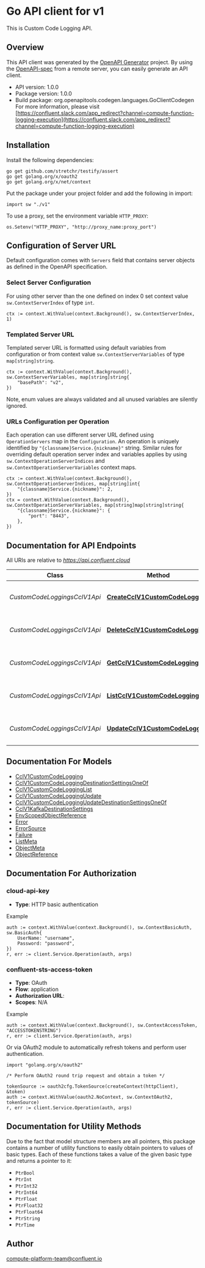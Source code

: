 # Go API client for v1

This is Custom Code Logging API.

## Overview
This API client was generated by the [OpenAPI Generator](https://openapi-generator.tech) project.  By using the [OpenAPI-spec](https://www.openapis.org/) from a remote server, you can easily generate an API client.

- API version: 1.0.0
- Package version: 1.0.0
- Build package: org.openapitools.codegen.languages.GoClientCodegen
For more information, please visit [https://confluent.slack.com/app_redirect?channel=compute-function-logging-execution](https://confluent.slack.com/app_redirect?channel=compute-function-logging-execution)

## Installation

Install the following dependencies:

```shell
go get github.com/stretchr/testify/assert
go get golang.org/x/oauth2
go get golang.org/x/net/context
```

Put the package under your project folder and add the following in import:

```golang
import sw "./v1"
```

To use a proxy, set the environment variable `HTTP_PROXY`:

```golang
os.Setenv("HTTP_PROXY", "http://proxy_name:proxy_port")
```

## Configuration of Server URL

Default configuration comes with `Servers` field that contains server objects as defined in the OpenAPI specification.

### Select Server Configuration

For using other server than the one defined on index 0 set context value `sw.ContextServerIndex` of type `int`.

```golang
ctx := context.WithValue(context.Background(), sw.ContextServerIndex, 1)
```

### Templated Server URL

Templated server URL is formatted using default variables from configuration or from context value `sw.ContextServerVariables` of type `map[string]string`.

```golang
ctx := context.WithValue(context.Background(), sw.ContextServerVariables, map[string]string{
	"basePath": "v2",
})
```

Note, enum values are always validated and all unused variables are silently ignored.

### URLs Configuration per Operation

Each operation can use different server URL defined using `OperationServers` map in the `Configuration`.
An operation is uniquely identified by `"{classname}Service.{nickname}"` string.
Similar rules for overriding default operation server index and variables applies by using `sw.ContextOperationServerIndices` and `sw.ContextOperationServerVariables` context maps.

```
ctx := context.WithValue(context.Background(), sw.ContextOperationServerIndices, map[string]int{
	"{classname}Service.{nickname}": 2,
})
ctx = context.WithValue(context.Background(), sw.ContextOperationServerVariables, map[string]map[string]string{
	"{classname}Service.{nickname}": {
		"port": "8443",
	},
})
```

## Documentation for API Endpoints

All URIs are relative to *https://api.confluent.cloud*

Class | Method | HTTP request | Description
------------ | ------------- | ------------- | -------------
*CustomCodeLoggingsCclV1Api* | [**CreateCclV1CustomCodeLogging**](docs/CustomCodeLoggingsCclV1Api.md#createcclv1customcodelogging) | **Post** /ccl/v1/custom-code-loggings | Create a Custom Code Logging
*CustomCodeLoggingsCclV1Api* | [**DeleteCclV1CustomCodeLogging**](docs/CustomCodeLoggingsCclV1Api.md#deletecclv1customcodelogging) | **Delete** /ccl/v1/custom-code-loggings/{id} | Delete a Custom Code Logging
*CustomCodeLoggingsCclV1Api* | [**GetCclV1CustomCodeLogging**](docs/CustomCodeLoggingsCclV1Api.md#getcclv1customcodelogging) | **Get** /ccl/v1/custom-code-loggings/{id} | Read a Custom Code Logging
*CustomCodeLoggingsCclV1Api* | [**ListCclV1CustomCodeLoggings**](docs/CustomCodeLoggingsCclV1Api.md#listcclv1customcodeloggings) | **Get** /ccl/v1/custom-code-loggings | List of Custom Code Loggings
*CustomCodeLoggingsCclV1Api* | [**UpdateCclV1CustomCodeLogging**](docs/CustomCodeLoggingsCclV1Api.md#updatecclv1customcodelogging) | **Patch** /ccl/v1/custom-code-loggings/{id} | Update a Custom Code Logging


## Documentation For Models

 - [CclV1CustomCodeLogging](docs/CclV1CustomCodeLogging.md)
 - [CclV1CustomCodeLoggingDestinationSettingsOneOf](docs/CclV1CustomCodeLoggingDestinationSettingsOneOf.md)
 - [CclV1CustomCodeLoggingList](docs/CclV1CustomCodeLoggingList.md)
 - [CclV1CustomCodeLoggingUpdate](docs/CclV1CustomCodeLoggingUpdate.md)
 - [CclV1CustomCodeLoggingUpdateDestinationSettingsOneOf](docs/CclV1CustomCodeLoggingUpdateDestinationSettingsOneOf.md)
 - [CclV1KafkaDestinationSettings](docs/CclV1KafkaDestinationSettings.md)
 - [EnvScopedObjectReference](docs/EnvScopedObjectReference.md)
 - [Error](docs/Error.md)
 - [ErrorSource](docs/ErrorSource.md)
 - [Failure](docs/Failure.md)
 - [ListMeta](docs/ListMeta.md)
 - [ObjectMeta](docs/ObjectMeta.md)
 - [ObjectReference](docs/ObjectReference.md)


## Documentation For Authorization



### cloud-api-key

- **Type**: HTTP basic authentication

Example

```golang
auth := context.WithValue(context.Background(), sw.ContextBasicAuth, sw.BasicAuth{
    UserName: "username",
    Password: "password",
})
r, err := client.Service.Operation(auth, args)
```


### confluent-sts-access-token


- **Type**: OAuth
- **Flow**: application
- **Authorization URL**: 
- **Scopes**: N/A

Example

```golang
auth := context.WithValue(context.Background(), sw.ContextAccessToken, "ACCESSTOKENSTRING")
r, err := client.Service.Operation(auth, args)
```

Or via OAuth2 module to automatically refresh tokens and perform user authentication.

```golang
import "golang.org/x/oauth2"

/* Perform OAuth2 round trip request and obtain a token */

tokenSource := oauth2cfg.TokenSource(createContext(httpClient), &token)
auth := context.WithValue(oauth2.NoContext, sw.ContextOAuth2, tokenSource)
r, err := client.Service.Operation(auth, args)
```


## Documentation for Utility Methods

Due to the fact that model structure members are all pointers, this package contains
a number of utility functions to easily obtain pointers to values of basic types.
Each of these functions takes a value of the given basic type and returns a pointer to it:

* `PtrBool`
* `PtrInt`
* `PtrInt32`
* `PtrInt64`
* `PtrFloat`
* `PtrFloat32`
* `PtrFloat64`
* `PtrString`
* `PtrTime`

## Author

compute-platform-team@confluent.io

